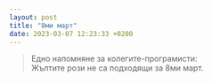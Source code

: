 ```yaml
---
layout: post
title: "8ми март"
date: 2023-03-07 12:23:33 +0200
---
```

> Едно напомняне за колегите-програмисти:<br />
> Жълтите рози не са подходящи за 8ми март.